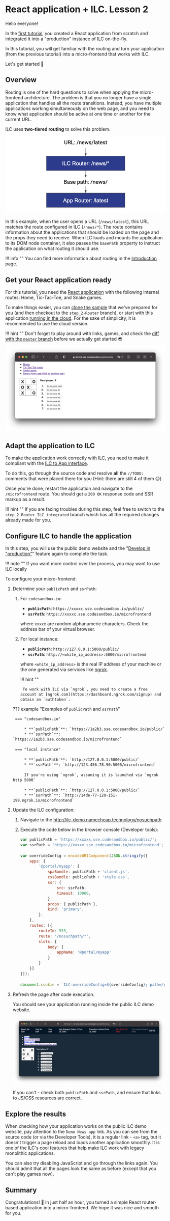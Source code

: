 # React application + ILC. Lesson 2

Hello everyone!

In the [first tutorial](lesson1.md), you created a React application from scratch and integrated it into a "production" instance of ILC on-the-fly.

In this tutorial, you will get familiar with the routing and turn your application (from the previous tutorial) into a micro-frontend that works with ILC.

Let's get started 🚀

## Overview

Routing is one of the hard questions to solve when applying the micro-frontend architecture. The problem is that you no longer have a single application that handles all the route transitions. Instead, you have multiple applications working simultaneously on the web page, and you need to know what application should be active at one time or another for the current URL.

ILC uses **two-tiered routing** to solve this problem.

!["2-tiered routing" approach](../../assets/2_tiered_routing.png)

In this example, when the user opens a URL (`/news/latest`), this URL matches the route configured in ILC (`/news/*`). The route contains information about the applications that should be loaded on the page and the props they need to receive.
When ILC loads and mounts the application to its DOM node container, it also passes the `basePath` property to instruct the application on what routing it should use.

!!! info ""
    You can find more information about routing in the [Introduction](../../routing/introduction.md) page.

## Get your React application ready

For this tutorial, you need the [React application](lesson1.md) with the following internal routes: Home, Tic-Tac-Toe, and Snake games.

To make things easier, you can [clone the sample](https://github.com/StyleT/ilc-learning-react/tree/step_2-Router) that we've prepared for you (and then checkout to the `step_2-Router` branch), or start with this application [running in the cloud](https://codesandbox.io/s/github/StyleT/ilc-learning-react/tree/step_2-Router). For the sake of simplicity, it is recommended to use the cloud version.

!!! hint ""
    Don't forget to play around with links, games, and check the [diff with the `master` branch](https://github.com/StyleT/ilc-learning-react/compare/step_2-Router?diff=split) before we actually get started 😎


![Image](../assets/lesson-2-ttt-game.png)

## Adapt the application to ILC

To make the application work correctly with ILC, you need to make it compliant with the [ILC to App interface](https://namecheap.github.io/ilc-sdk/pages/Pages/ilc_app_interface.html).

To do this, go through the source code and resolve **all** the `//TODO:` comments that were placed there for you (Hint: there are still 4 of them 😉)

Once you're done, restart the application and navigate to the `/microfrontend` route. You should get a `200 OK` response code and SSR markup as a result.

!!! hint ""
    If you are facing troubles during this step, feel free to switch to the `step_2-Router_ILC_integrated` branch which has all the required changes already made for you.

## Configure ILC to handle the application

In this step, you will use the public demo website and the "[Develop in "production"](../../develop_in_production.md)" feature again to complete the task.

!!! note ""
    If you want more control over the process, you may want to use ILC locally

To configure your micro-frontend:

1. Determine your `publicPath` and `ssrPath`:

    1. For `codesandbox.io`:
        * **`publicPath`**: `https://xxxxx.sse.codesandbox.io/public/`
        * **`ssrPath`**: `https://xxxxx.sse.codesandbox.io/microfrontend`

        where `xxxxx` are random alphanumeric characters. Check the address bar of your virtual browser.
    
    1. For local instance:
        * **`publicPath`**: `http://127.0.0.1:5000/public/`
        * **`ssrPath`**: `http://<white_ip_address>:5000/microfrontend`
        
        where `<white_ip_address>` is the real IP address of your machine or the one generated via services like [ngrok](https://ngrok.com/).

        !!! hint ""

            To work with ILC via `ngrok`, you need to create a free account at [ngrok.com](https://dashboard.ngrok.com/signup) and obtain an `authtoken`.


    ??? example "Examples of `publicPath` and `ssrPath`"

        === "codesandbox.io"

            * **`publicPath`**: `https://1a2b3.sse.codesandbox.io/public/`
            * **`ssrPath`**: `https://1a2b3.sse.codesandbox.io/microfrontend`

        === "local instance"

            * **`publicPath`**: `http://127.0.0.1:5000/public/`
            * **`ssrPath`**: `http://123.456.78.90:5000/microfrontend`

            If you're using `ngrok`, assuming it is launched via `ngrok http 5000`

            * **`publicPath`**: `http://127.0.0.1:5000/public/`
            * **`ssrPath`**: `http://14de-77-120-151-199.ngrok.io/microfrontend`

1. Update the ILC configuration:
    1. Navigate to the http://ilc-demo.namecheap.technology/nosuchpath
    1. Execute the code below in the browser console (Developer tools):

        ```js
        var publicPath = 'https://xxxxx.sse.codesandbox.io/public/';
        var ssrPath = 'https://xxxxx.sse.codesandbox.io/microfrontend';

        var overrideConfig = encodeURIComponent(JSON.stringify({
            apps: {
                '@portal/myapp': {
                    spaBundle: publicPath + 'client.js',
                    cssBundle: publicPath + 'style.css',
                    ssr: {
                        src: ssrPath,
                        timeout: 10000,
                    },
                    props: { publicPath },
                    kind: 'primary',
                },
            },
            routes: [{
                routeId: 555,
                route: '/nosuchpath/*',
                slots: {
                    body: {
                        appName: '@portal/myapp'
                    }
                }
            }]
        }));

        document.cookie = `ILC-overrideConfig=${overrideConfig}; path=/;`
        ```

1. Refresh the page after code execution.

    You should see your application running inside the public ILC demo website.

    ![React app in ILC](../assets/lesson-2-ttt-game-in-ilc.png)

    If you can't - check both `publicPath` and `ssrPath`, and ensure that links to JS/CSS resources are correct.

## Explore the results

When checking how your application works on the public ILC demo website, pay attention to the `Demo News app` link. As you can see from the source code (or via the Developer Tools), it is a regular link - `<a>` tag, but it doesn't trigger a page reload and loads another application smoothly. It is one of the ILC's cool features that help make ILC work with legacy monolithic applications.

You can also try disabling JavaScript and go through the links again. You should admit that all the pages look the same as before (except that you can't play games now).

## Summary

Congratulations! 🎉 In just half an hour, you turned a simple React router-based application into a micro-frontend. We hope it was nice and smooth for you.
